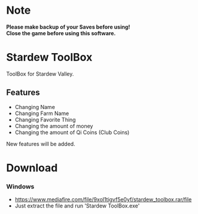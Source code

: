 # Note

**Please make backup of your Saves before using!**  
**Close the game before using this software.**

# Stardew ToolBox

ToolBox for Stardew Valley.

## Features

* Changing Name
* Changing Farm Name
* Changing Favorite Thing
* Changing the amount of money
* Changing the amount of Qi Coins (Club Coins)

New features will be added.

# Download

### Windows

- https://www.mediafire.com/file/9xol1tigvf5e0yf/stardew_toolbox.rar/file
- Just extract the file and run 'Stardew ToolBox.exe'
